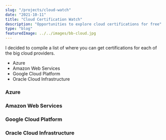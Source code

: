 ```yaml
---
slug: "/projects/cloud-watch"
date: "2021-10-11"
title: "Cloud Certification Watch"
description: "Opportunities to explore cloud certifications for free"
type: "blog"
featuredImage: ../../images/bb-cloud.jpg
---
```


I decided to compile a list of where you can get certifications for each of the big cloud providers. 
* Azure
* Amazon Web Services
* Google Cloud Platform
* Oracle Cloud Infrastructure

### Azure

### Amazon Web Services

### Google Cloud Platform

### Oracle Cloud Infrastructure